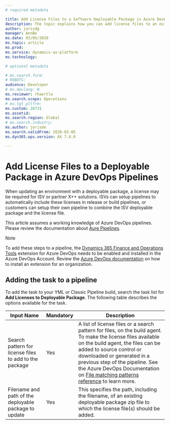 ```yaml
---
# required metadata

title: Add License Files to a Software Deployable Package in Azure DevOps Pipelines
description: The topic explains how you can add license files to an existing software deployable package when running build automation in Azure DevOps
author: jorisdg
manager: AnnBe
ms.date: 03/05/2020
ms.topic: article
ms.prod: 
ms.service: dynamics-ax-platform
ms.technology: 

# optional metadata

# ms.search.form: 
# ROBOTS: 
audience: Developer
# ms.devlang: N
ms.reviewer: rhaertle
ms.search.scope: Operations
# ms.tgt_pltfrm: 
ms.custom: 26731
ms.assetid:
ms.search.region: Global
# ms.search.industry: 
ms.author: jorisde
ms.search.validFrom: 2020-03-05
ms.dyn365.ops.version: AX 7.0.0

---
```


# Add License Files to a Deployable Package in Azure DevOps Pipelines

When updating an environment with a deployable package, a license may be required for ISV or partner X++ solutions. ISVs can setup pipelines to automatically include these licenses in release or build pipelines, or customers can setup their own pipeline to combine the ISV deployable package and the license file.

This article assumes a working knowledge of Azure DevOps pipelines. Please review the documentation about [Aure Pipelines](https://docs.microsoft.com/azure/devops/pipelines/get-started/pipelines-get-started?view=azure-devops).

> [!NOTE]
> To add these steps to a pipeline, the [Dynamics 365 Finance and Operations Tools](https://marketplace.visualstudio.com/items?itemName=Dyn365FinOps.dynamics365-finops-tools) extension for Azure DevOps needs to be enabled and installed in the Azure DevOps Account. Review the [Azure DevOps documentation](https://docs.microsoft.com/azure/devops/marketplace/install-extension?view=azure-devops&tabs=browser) on how to install an extension for an organization.

## Adding the task to a pipeline

To add the task to your YML or Classic Pipeline build, search the task list for **Add Licenses to Deployable Package**. The following table describes the options available for the task.

| Input Name | Mandatory | Description |
| --- | --- | --- |
| Search pattern for license files to add to the package | Yes | A list of license files or a search pattern for files, on the build agent. To make the license files available on the build agent, the files can be added to source control or downloaded or generated in a previous step of the pipeline. See the Azure DevOps Documentation on [File matching patterns reference](https://docs.microsoft.com/azure/devops/pipelines/tasks/file-matching-patterns?view=azure-devops) to learn more. |
| Filename and path of the deployable package to update | Yes | This specifies the path, including the filename, of an existing deployable package zip file to which the license file(s) should be added. |
